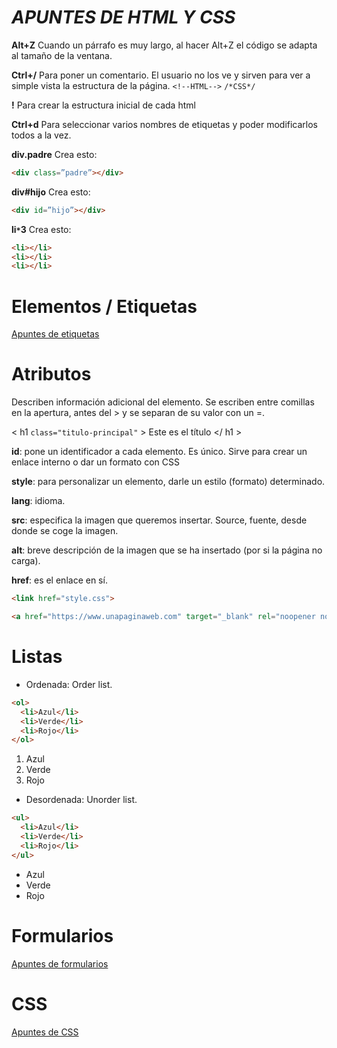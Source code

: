 # *APUNTES DE HTML Y CSS*
**Alt+Z** Cuando un párrafo es muy largo, al hacer Alt+Z el código se adapta al tamaño de la ventana.

**Ctrl+/** Para poner un comentario. El usuario no los ve y sirven para ver a simple vista la estructura de la página. `<!--HTML-->` `/*CSS*/`

**!** Para crear la estructura inicial de cada html

**Ctrl+d** Para seleccionar varios nombres de etiquetas y poder modificarlos todos a la vez.

**div.padre** Crea esto:

```html
<div class=”padre”></div>
```

**div#hijo** Crea esto:

```html
<div id=”hijo”></div>
```

**li`*`3** Crea esto:

```html
<li></li>
<li></li>
<li></li>
```

# Elementos / Etiquetas
[Apuntes de etiquetas](./html-y-css/html-etiquetas.md)

# Atributos
Describen información adicional del elemento. Se escriben entre comillas en la apertura, antes del > y se separan de su valor con un =.

< h1 `class="titulo-principal"` > Este es el título </ h1 >

**id**: pone un identificador a cada elemento. Es único. Sirve para crear un enlace interno o dar un formato con CSS

**style**: para personalizar un elemento, darle un estilo (formato) determinado.

**lang**: idioma.

**src**: especifica la imagen que queremos insertar. Source, fuente, desde donde se coge la imagen.

**alt**: breve descripción de la imagen que se ha insertado (por si la página no carga).

**href**: es el enlace en sí.

```html
<link href="style.css">

<a href="https://www.unapaginaweb.com" target="_blank" rel="noopener noreferer"> Esto es un enlace a una página web </a>
```
# Listas
- Ordenada: Order list.

```html
<ol>
  <li>Azul</li>
  <li>Verde</li>
  <li>Rojo</li>
</ol>
```

1. Azul
2. Verde
3. Rojo

- Desordenada: Unorder list.

```html
<ul>
  <li>Azul</li>
  <li>Verde</li>
  <li>Rojo</li>
</ul>
```
- Azul
- Verde
- Rojo

# Formularios
[Apuntes de formularios](./html-y-css/html-formularios.md)

# CSS
[Apuntes de CSS](./html-y-css/css.md)